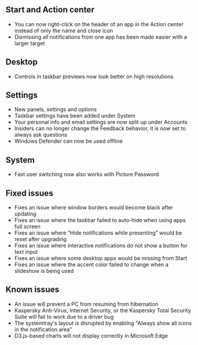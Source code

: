 ## Start and Action center
- You can now right-click on the header of an app in the Action center instead of only the name and close icon
- Dismissing all notifications from one app has been made easier with a larger target

## Desktop
- Controls in taskbar previews now look better on high resolutions

## Settings
- New panels, settings and options
 - Taskbar settings have been added under System
 - Your personal info and email settings are now split up under Accounts
 - Insiders can no longer change the Feedback behavior, it is now set to always ask questions
 - Windows Defender can now be used offline

## System
- Fast user switching now also works with Picture Password

## Fixed issues
- Fixes an issue where window borders would become black after updating
- Fixes an issue where the taskbar failed to auto-hide when using apps full screen
- Fixes an issue where “Hide notifications while presenting” would be reset after upgrading
- Fixes an issue where interactive notifications do not show a button for text input
- Fixes an issue where some desktop apps would be missing from Start
- Fixes an issue where the accent color failed to change when a slideshow is being used

## Known issues
- An issue will prevent a PC from resuming from hibernation
- Kaspersky Anti-Virus, Internet Security, or the Kaspersky Total Security Suite will fail to work due to a driver bug
- The systemtray's layout is disrupted by enabling "Always show all icons in the notification area"
- D3.js-based charts will not display correctly in Microsoft Edge